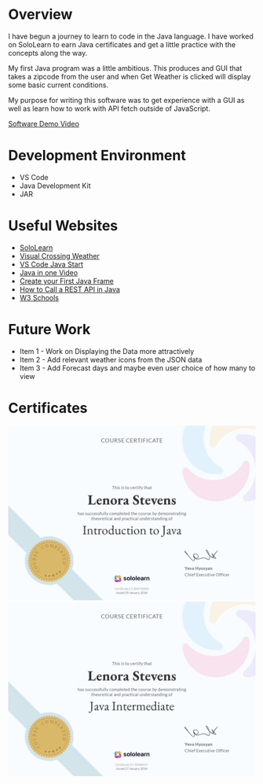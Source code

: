 # Overview

I have begun a journey to learn to code in the Java language.  I have worked on SoloLearn to earn Java certificates and get a little practice with the concepts along the way.

My first Java program was a little ambitious.  This produces and GUI that takes a zipcode from the user and when Get Weather is clicked will display some basic current conditions.

My purpose for writing this software was to get experience with a GUI as well as learn how to work with API fetch outside of JavaScript. 

[Software Demo Video](https://youtu.be/9KNzpS8WLW4)

# Development Environment

- VS Code
- Java Development Kit
- JAR

# Useful Websites

- [SoloLearn](https://www.sololearn.com/en/learn/languages/java)
- [Visual Crossing Weather](https://www.visualcrossing.com/resources/documentation/weather-api/how-to-fetch-weather-forecast-data-from-a-restful-web-service-in-java/)
- [VS Code Java Start](https://code.visualstudio.com/docs/java/java-tutorial)
- [Java in one Video](https://youtu.be/drQK8ciCAjY?si=NfdhC4xgx9ZimBXj)
- [Create your First Java Frame](https://youtu.be/5G2XM1nlX5Q?si=psgBWfE3ErmHjQOM)
- [How to Call a REST API in Java](https://youtu.be/9oq7Y8n1t00?si=maXbeujzOHcxjuRI)
- [W3 Schools](https://www.w3schools.com/java/default.asp)


# Future Work

- Item 1 - Work on Displaying the Data more attractively
- Item 2 - Add relevant weather icons from the JSON data
- Item 3 - Add Forecast days and maybe even user choice of how many to view

# Certificates
![Beginning Java](Images/JavaIntro.jpg)
![Intermediate Java](Images/JavaIntermed.jpg)
